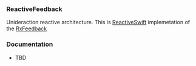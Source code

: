 ### ReactiveFeedback

Unideraction reactive architecture. This is [ReactiveSwift](https://github.com/ReactiveCocoa/ReactiveSwift) implemetation of the [RxFeedback](https://github.com/kzaher/RxFeedback)

### Documentation

* TBD
